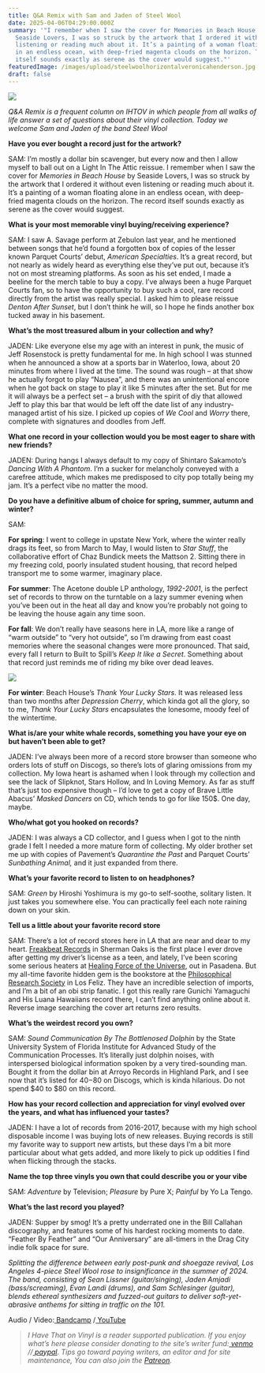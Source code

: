 ```yaml
---
title: Q&A Remix with Sam and Jaden of Steel Wool
date: 2025-04-06T04:29:00.000Z
summary: '"I remember when I saw the cover for Memories in Beach House by
  Seaside Lovers, I was so struck by the artwork that I ordered it without even
  listening or reading much about it. It’s a painting of a woman floating alone
  in an endless ocean, with deep-fried magenta clouds on the horizon. The record
  itself sounds exactly as serene as the cover would suggest."'
featuredImage: /images/upload/steelwoolhorizontalveronicahenderson.jpg
draft: false
---
```

![](/images/upload/steelwoolhorizontalveronicahenderson.jpg)

*Q&A Remix is a frequent column on IHTOV in which people from all walks of life answer a set of questions about their vinyl collection. Today we welcome Sam and Jaden of the band Steel Wool*

**Have you ever bought a record just for the artwork?** 

SAM: I’m mostly a dollar bin scavenger, but every now and then I allow myself to ball out on a Light In The Attic reissue. I remember when I saw the cover for *Memories in Beach House* by Seaside Lovers, I was so struck by the artwork that I ordered it without even listening or reading much about it. It’s a painting of a woman floating alone in an endless ocean, with deep-fried magenta clouds on the horizon. The record itself sounds exactly as serene as the cover would suggest. 

**What is your most memorable vinyl buying/receiving experience?** 

SAM: I saw A. Savage perform at Zebulon last year, and he mentioned between songs that he’d found a forgotten box of copies of the lesser known Parquet Courts’ debut, *American Specialties*. It’s a great record, but not nearly as widely heard as everything else they’ve put out, because it’s not on most streaming platforms. As soon as his set ended, I made a beeline for the merch table to buy a copy. I’ve always been a huge Parquet Courts fan, so to have the opportunity to buy such a cool, rare record directly from the artist was really special. I asked him to please reissue *Denton After Sunset*, but I don’t think he will, so I hope he finds another box tucked away in his basement. 

**What’s the most treasured album in your collection and why?** 

JADEN: Like everyone else my age with an interest in punk, the music of Jeff Rosenstock is pretty fundamental for me. In high school I was stunned when he announced a show at a sports bar in Waterloo, Iowa, about 20 minutes from where I lived at the time. The sound was rough – at that show he actually forgot to play “Nausea”, and there was an unintentional encore when he got back on stage to play it like 5 minutes after the set. But for me it will always be a perfect set – a brush with the spirit of diy that allowed Jeff to play this bar that would be left off the date list of any industry-managed artist of his size. I picked up copies of *We Cool* and *Worry* there, complete with signatures and doodles from Jeff.

**What one record in your collection would you be most eager to share with new friends?**

JADEN: During hangs I always default to my copy of Shintaro Sakamoto’s *Dancing With A Phantom*. I’m a sucker for melancholy conveyed with a carefree attitude, which makes me predisposed to city pop totally being my jam. It’s a perfect vibe no matter the mood.

**Do you have a definitive album of choice for spring, summer, autumn and winter?**

SAM:

**For spring**: I went to college in upstate New York, where the winter really drags its feet, so from March to May, I would listen to *Star Stuff*, the collaborative effort of Chaz Bundick meets the Mattson 2. Sitting there in my freezing cold, poorly insulated student housing, that record helped transport me to some warmer, imaginary place. 

**For summer**: The Acetone double LP anthology, *1992-2001*, is the perfect set of records to throw on the turntable on a lazy summer evening when you’ve been out in the heat all day and know you’re probably not going to be leaving the house again any time soon.

**For fall**: We don’t really have seasons here in LA, more like a range of “warm outside” to “very hot outside”, so I’m drawing from east coast memories where the seasonal changes were more pronounced. That said, every fall I return to Built to Spill’s *Keep It like a Secret*. Something about that record just reminds me of riding my bike over dead leaves.

![](/images/upload/steel-wool-ep-art-artist-cayla-blachman-.png)

**For winter**: Beach House’s *Thank Your Lucky Stars*. It was released less than two months after *Depression Cherry*, which kinda got all the glory, so to me, *Thank Your Lucky Stars* encapsulates the lonesome, moody feel of the wintertime.

**What is/are your white whale records, something you have your eye on but haven’t been able to get?**

JADEN: I’ve always been more of a record store browser than someone who orders lots of stuff on Discogs, so there’s lots of glaring omissions from my collection. My Iowa heart is ashamed when I look through my collection and see the lack of Slipknot, Stars Hollow, and In Loving Memory. As far as stuff that’s just too expensive though – I’d love to get a copy of Brave Little Abacus’ *Masked Dancers* on CD, which tends to go for like 150$. One day, maybe.

**Who/what got you hooked on records?**

JADEN: I was always a CD collector, and I guess when I got to the ninth grade I felt I needed a more mature form of collecting. My older brother set me up with copies of Pavement’s *Quarantine the Past* and Parquet Courts’ *Sunbathing Animal,* and it just expanded from there.

**What’s your favorite record to listen to on headphones?**

SAM: *Green* by Hiroshi Yoshimura is my go-to self-soothe, solitary listen. It just takes you somewhere else. You can practically feel each note raining down on your skin. 

**Tell us a little about your favorite record store**

SAM: There’s a lot of record stores here in LA that are near and dear to my heart. [Freakbeat Records](https://www.freakbeatrecords.com/) in Sherman Oaks is the first place I ever drove after getting my driver’s license as a teen, and lately, I’ve been scoring some serious heaters at [Healing Force of the Universe](https://healingforcerecords.com/), out in Pasadena. But my all-time favorite hidden gem is the bookstore at the [Philosophical Research Society](https://www.prs.org/) in Los Feliz. They have an incredible selection of imports, and I’m a bit of an obi strip fanatic. I got this really rare Gunichi Yamaguchi and His Luana Hawaiians record there, I can’t find anything online about it. Reverse image searching the cover art returns zero results. 

**What’s the weirdest record you own?** 

SAM: *Sound Communication By The Bottlenosed Dolphin* by the State University System of Florida Institute for Advanced Study of the Communication Processes. It’s literally just dolphin noises, with interspersed biological information spoken by a very tired-sounding man. Bought it from the dollar bin at Arroyo Records in Highland Park, and I see now that it’s listed for $40-$80 on Discogs, which is kinda hilarious. Do not spend $40 to $80 on this record. 

**How has your record collection and appreciation for vinyl evolved over the years, and what has influenced your tastes?**

JADEN: I have a lot of records from 2016-2017, because with my high school disposable income I was buying lots of new releases. Buying records is still my favorite way to support new artists, but these days I’m a bit more particular about what gets added, and more likely to pick up oddities I find when flicking through the stacks.

**Name the top three vinyls you own that could describe you or your vibe**

SAM: *Adventure* by Television; *Pleasure* by Pure X; *Painful* by Yo La Tengo. 

**What’s the last record you played?**

JADEN: Supper by smog! It’s a pretty underrated one in the Bill Callahan discography, and features some of his hardest rocking moments to date. “Feather By Feather” and “Our Anniversary” are all-timers in the Drag City indie folk space for sure.

*Splitting the difference between early post-punk and shoegaze revival, Los Angeles 4-piece Steel Wool rose to insignificance in the summer of 2024. The band, consisting of Sean Lissner (guitar/singing), Jaden Amjadi (bass/screaming), Evan Landi (drums), and Sam Schlesinger (guitar), blends ethereal synthesizers and fuzzed-out guitars to deliver soft-yet-abrasive anthems for sitting in traffic on the 101.*

Audio / Video:[ Bandcamp](https://steelwoolmusicband.bandcamp.com/album/steel-wool) /[ YouTube](https://www.youtube.com/watch?v=kTUPC7srtDQ)

> *I Have That on Vinyl is a reader supported publication. If you enjoy what’s here please consider donating to the site’s writer fund:[ venmo](https://account.venmo.com/u/Michele-Catalano2659) //[ paypal](https://www.paypal.com/paypalme/goingitaloneny?country.x=US&locale.x=en_US)*. *Tips go toward paying writers, an editor and for site maintenance, You can also join the [Patreon](https://www.patreon.com/c/IHaveThatonVinyl).*

[](https://www.youtube.com/watch?v=kTUPC7srtDQ)
